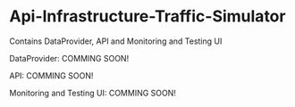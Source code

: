 # Api-Infrastructure-Traffic-Simulator
Contains DataProvider, API and Monitoring and Testing UI

  DataProvider:
      COMMING SOON!
      
  API:
      COMMING SOON!
      
  Monitoring and Testing UI:
      COMMING SOON!
